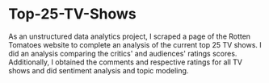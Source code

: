 # Top-25-TV-Shows
As an unstructured data analytics project, I scraped a page of the Rotten Tomatoes website to complete an analysis of the current top 25 TV shows.  I did an analysis comparing the critics' and audiences' ratings scores. Additionally, I obtained the comments and respective ratings for all TV shows and did sentiment analysis and topic modeling.
